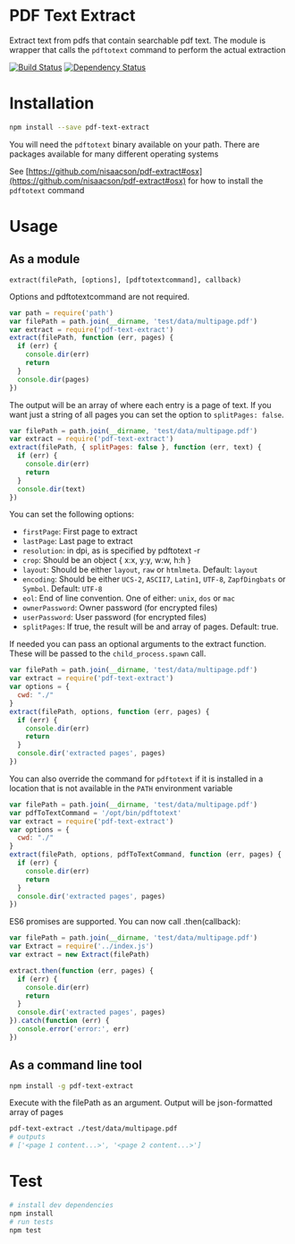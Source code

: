# PDF Text Extract

Extract text from pdfs that contain searchable pdf text. The module is wrapper that calls the `pdftotext` command to perform the actual extraction

[![Build Status](https://travis-ci.org/nisaacson/pdf-text-extract.png?branch=master)](https://travis-ci.org/nisaacson/pdf-text-extract) [![Dependency Status](https://david-dm.org/nisaacson/pdf-text-extract.png)](https://david-dm.org/nisaacson/pdf-text-extract)

# Installation
```bash
npm install --save pdf-text-extract
```


You will need the `pdftotext` binary available on your path. There are packages available for many different operating systems

See [https://github.com/nisaacson/pdf-extract#osx](https://github.com/nisaacson/pdf-extract#osx) for how to install the `pdftotext` command


# Usage

## As a module

`extract(filePath, [options], [pdftotextcommand], callback)`

Options and pdftotextcommand are not required.


```javascript
var path = require('path')
var filePath = path.join(__dirname, 'test/data/multipage.pdf')
var extract = require('pdf-text-extract')
extract(filePath, function (err, pages) {
  if (err) {
    console.dir(err)
    return
  }
  console.dir(pages)
})
```
The output will be an array of where each entry is a page of text. If you want just a string of all pages you can set the option to `splitPages: false`.

```javascript
var filePath = path.join(__dirname, 'test/data/multipage.pdf')
var extract = require('pdf-text-extract')
extract(filePath, { splitPages: false }, function (err, text) {
  if (err) {
    console.dir(err)
    return
  }
  console.dir(text)
})
```

You can set the following options:
- `firstPage`: First page to extract
- `lastPage`: Last page to extract
- `resolution`: in dpi, as is specified by pdftotext -r
- `crop`: Should be an object { x:x, y:y, w:w, h:h }
- `layout`: Should be either `layout`, `raw` or `htmlmeta`. Default: `layout`
- `encoding`: Should be either `UCS-2`, `ASCII7`, `Latin1`, `UTF-8`, `ZapfDingbats` or `Symbol`. Default: `UTF-8`
- `eol`: End of line convention. One of either: `unix`, `dos` or `mac`
- `ownerPassword`: Owner password (for encrypted files)
- `userPassword`: User password (for encrypted files)
- `splitPages`: If true, the result will be and array of pages. Default: true.


If needed you can pass an optional arguments to the extract function. These will be passed to the `child_process.spawn` call.

```javascript
var filePath = path.join(__dirname, 'test/data/multipage.pdf')
var extract = require('pdf-text-extract')
var options = {
  cwd: "./"
}
extract(filePath, options, function (err, pages) {
  if (err) {
    console.dir(err)
    return
  }
  console.dir('extracted pages', pages)
})
```

You can also override the command for `pdftotext` if it is installed in a location that is not available in the `PATH` environment variable


```javascript
var filePath = path.join(__dirname, 'test/data/multipage.pdf')
var pdfToTextCommand = '/opt/bin/pdftotext'
var extract = require('pdf-text-extract')
var options = {
  cwd: "./"
}
extract(filePath, options, pdfToTextCommand, function (err, pages) {
  if (err) {
    console.dir(err)
    return
  }
  console.dir('extracted pages', pages)
})
```

ES6 promises are supported. You can now call .then(callback):

```javascript
var filePath = path.join(__dirname, 'test/data/multipage.pdf')
var Extract = require('../index.js')
var extract = new Extract(filePath)

extract.then(function (err, pages) {
  if (err) {
    console.dir(err)
    return
  }
  console.dir('extracted pages', pages)
}).catch(function (err) {
  console.error('error:', err)
})
```


## As a command line tool

```bash
npm install -g pdf-text-extract
```

Execute with the filePath as an argument. Output will be json-formatted array of pages

```bash
pdf-text-extract ./test/data/multipage.pdf
# outputs
# ['<page 1 content...>', '<page 2 content...>']
```

# Test

```bash
# install dev dependencies
npm install
# run tests
npm test
